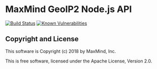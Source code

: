 # MaxMind GeoIP2 Node.js API

[![Build Status](https://api.travis-ci.org/maxmind/GeoIP2-node.svg?branch=master)](https://travis-ci.org/maxmind/GeoIP2-node)
[![Known Vulnerabilities](https://snyk.io/test/github/maxmind/GeoIP2-node/badge.svg)](https://snyk.io/test/github/maxmind/GeoIP2-node)

## Copyright and License ##

This software is Copyright (c) 2018 by MaxMind, Inc.

This is free software, licensed under the Apache License, Version 2.0.
